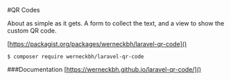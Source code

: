#QR Codes

About as simple as it gets. A form to collect the text, and a view to show the custom QR code.

[https://packagist.org/packages/werneckbh/laravel-qr-code]()

`$ composer require werneckbh/laravel-qr-code`

###Documentation
[https://werneckbh.github.io/laravel-qr-code/]()
